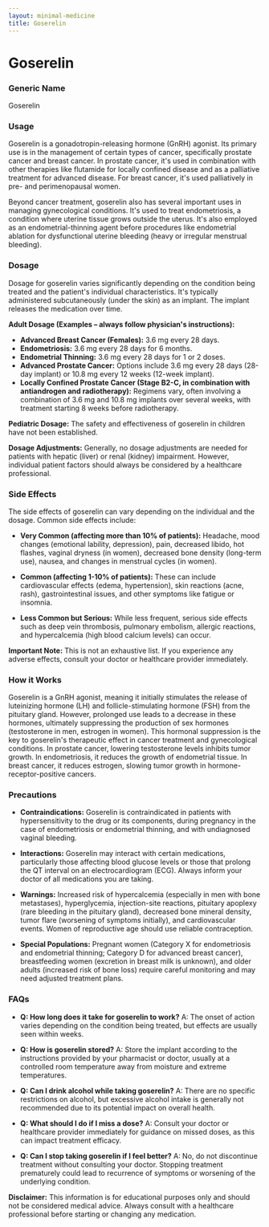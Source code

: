 ```yaml
---
layout: minimal-medicine
title: Goserelin
---
```


# Goserelin
### Generic Name
Goserelin

### Usage
Goserelin is a gonadotropin-releasing hormone (GnRH) agonist.  Its primary use is in the management of certain types of cancer, specifically prostate cancer and breast cancer.  In prostate cancer, it's used in combination with other therapies like flutamide for locally confined disease and as a palliative treatment for advanced disease.  For breast cancer, it's used palliatively in pre- and perimenopausal women.

Beyond cancer treatment, goserelin also has several important uses in managing gynecological conditions. It's used to treat endometriosis, a condition where uterine tissue grows outside the uterus.  It's also employed as an endometrial-thinning agent before procedures like endometrial ablation for dysfunctional uterine bleeding (heavy or irregular menstrual bleeding).

### Dosage

Dosage for goserelin varies significantly depending on the condition being treated and the patient's individual characteristics.  It's typically administered subcutaneously (under the skin) as an implant.  The implant releases the medication over time.

**Adult Dosage (Examples – always follow physician's instructions):**

* **Advanced Breast Cancer (Females):** 3.6 mg every 28 days.
* **Endometriosis:** 3.6 mg every 28 days for 6 months.
* **Endometrial Thinning:** 3.6 mg every 28 days for 1 or 2 doses.
* **Advanced Prostate Cancer:**  Options include 3.6 mg every 28 days (28-day implant) or 10.8 mg every 12 weeks (12-week implant).
* **Locally Confined Prostate Cancer (Stage B2-C, in combination with antiandrogen and radiotherapy):**  Regimens vary, often involving a combination of 3.6 mg and 10.8 mg implants over several weeks, with treatment starting 8 weeks before radiotherapy.


**Pediatric Dosage:** The safety and effectiveness of goserelin in children have not been established.

**Dosage Adjustments:** Generally, no dosage adjustments are needed for patients with hepatic (liver) or renal (kidney) impairment.  However, individual patient factors should always be considered by a healthcare professional.


### Side Effects

The side effects of goserelin can vary depending on the individual and the dosage. Common side effects include:

* **Very Common (affecting more than 10% of patients):** Headache, mood changes (emotional lability, depression), pain, decreased libido, hot flashes, vaginal dryness (in women), decreased bone density (long-term use), nausea, and changes in menstrual cycles (in women).  

* **Common (affecting 1-10% of patients):**  These can include cardiovascular effects (edema, hypertension), skin reactions (acne, rash), gastrointestinal issues, and other symptoms like fatigue or insomnia.

* **Less Common but Serious:**  While less frequent, serious side effects such as deep vein thrombosis, pulmonary embolism, allergic reactions, and hypercalcemia (high blood calcium levels) can occur.  

**Important Note:** This is not an exhaustive list. If you experience any adverse effects, consult your doctor or healthcare provider immediately.

### How it Works

Goserelin is a GnRH agonist, meaning it initially stimulates the release of luteinizing hormone (LH) and follicle-stimulating hormone (FSH) from the pituitary gland. However, prolonged use leads to a decrease in these hormones, ultimately suppressing the production of sex hormones (testosterone in men, estrogen in women).  This hormonal suppression is the key to goserelin's therapeutic effect in cancer treatment and gynecological conditions.  In prostate cancer, lowering testosterone levels inhibits tumor growth. In endometriosis, it reduces the growth of endometrial tissue. In breast cancer, it reduces estrogen, slowing tumor growth in hormone-receptor-positive cancers.

### Precautions

* **Contraindications:**  Goserelin is contraindicated in patients with hypersensitivity to the drug or its components, during pregnancy in the case of endometriosis or endometrial thinning, and with undiagnosed vaginal bleeding.

* **Interactions:** Goserelin may interact with certain medications, particularly those affecting blood glucose levels or those that prolong the QT interval on an electrocardiogram (ECG).  Always inform your doctor of all medications you are taking.

* **Warnings:**  Increased risk of hypercalcemia (especially in men with bone metastases), hyperglycemia, injection-site reactions, pituitary apoplexy (rare bleeding in the pituitary gland), decreased bone mineral density, tumor flare (worsening of symptoms initially), and cardiovascular events.  Women of reproductive age should use reliable contraception.

* **Special Populations:**  Pregnant women (Category X for endometriosis and endometrial thinning; Category D for advanced breast cancer), breastfeeding women (excretion in breast milk is unknown), and older adults (increased risk of bone loss) require careful monitoring and may need adjusted treatment plans.


### FAQs

* **Q: How long does it take for goserelin to work?**  A: The onset of action varies depending on the condition being treated, but effects are usually seen within weeks.

* **Q: How is goserelin stored?** A: Store the implant according to the instructions provided by your pharmacist or doctor, usually at a controlled room temperature away from moisture and extreme temperatures.

* **Q: Can I drink alcohol while taking goserelin?** A:  There are no specific restrictions on alcohol, but excessive alcohol intake is generally not recommended due to its potential impact on overall health.

* **Q: What should I do if I miss a dose?** A: Consult your doctor or healthcare provider immediately for guidance on missed doses, as this can impact treatment efficacy.

* **Q: Can I stop taking goserelin if I feel better?** A: No, do not discontinue treatment without consulting your doctor. Stopping treatment prematurely could lead to recurrence of symptoms or worsening of the underlying condition.


**Disclaimer:** This information is for educational purposes only and should not be considered medical advice. Always consult with a healthcare professional before starting or changing any medication.
